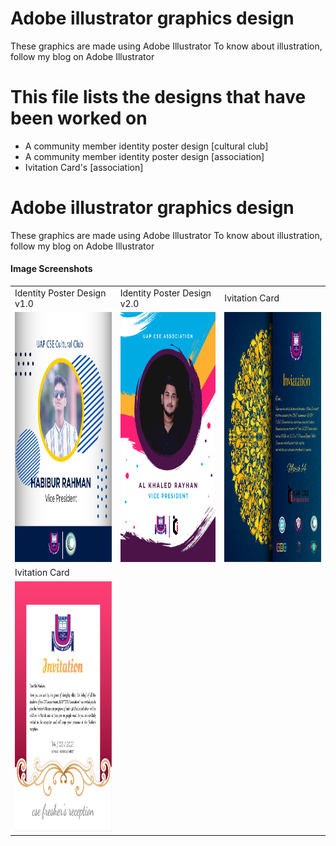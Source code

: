 # Adobe illustrator graphics design
 These graphics are made using Adobe Illustrator  To know about illustration, follow my blog on Adobe Illustrator

# This file lists the designs that have been worked on

* A community member identity poster design [cultural club]
* A community member identity poster design [association]
* Ivitation Card's [association]


# Adobe illustrator graphics design
 These graphics are made using Adobe Illustrator  To know about illustration, follow my blog on Adobe Illustrator


#### Image Screenshots

<table>
  <tr>
    <td>Identity Poster Design v1.0</td>
    <td>Identity Poster Design v2.0</td>
    <td>Ivitation Card</td>
  </tr>
    
  <tr>
    <td><img src="https://github.com/Rayhan1996/Adobe-illustrator-graphics-design/blob/main/cultural%20club%20poster/habibur%20rahman.png" width="380" height="400"></td>
    <td><img src="https://github.com/Rayhan1996/Adobe-illustrator-graphics-design/blob/main/UAP%20CSE%20ASSOCIATION%20POSTER/AL%20KHALED%20RAYHAN.png" width="380" height="400"></td>
    <td><img src="https://github.com/Rayhan1996/Adobe-illustrator-graphics-design/blob/main/Invitation%20Card%20Design/Invitation%20Card%20%5BFranky%20design%5D.png" width="380" height="400"</td>
  </tr>
     <tr>
    <td>Ivitation Card</td>
  </tr>


  <tr>
    <td><img src="https://github.com/Rayhan1996/Adobe-illustrator-graphics-design/blob/main/Invitation%20Card%20Design/Invitation%20Card%20%5Bformal%20design%5D.png" width="320" height="400"</td>

  </tr>

 </table>